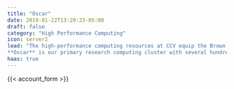 ```yaml
---
title: "Oscar"
date: 2019-01-22T13:29:23-05:00
draft: false
category: "High Performance Computing"
icon: server2
lead: "The high-performance computing resources at CCV equip the Brown research community to undertake complex numerical simulation, modeling, and data analysis.
**Oscar** is our primary research computing cluster with several hundred multi-core nodes sharing a high-performance interconnect and file system. Applications can be run interactively or scheduled as batch jobs."
haas: true
---
```



{{< account_form >}}
